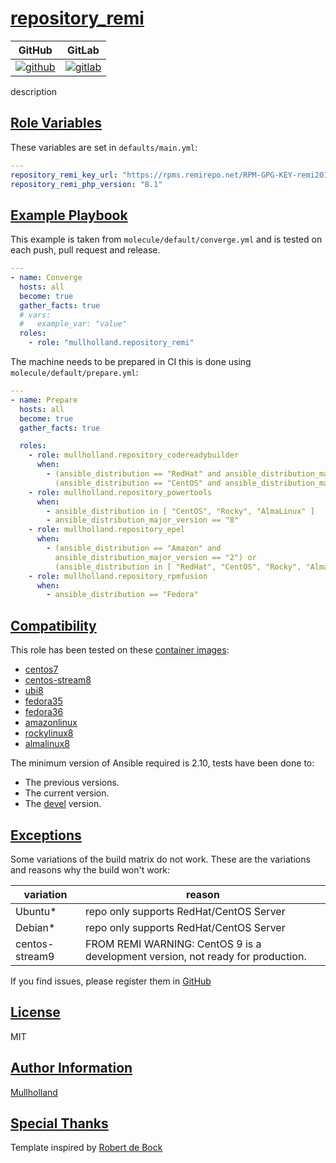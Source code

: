 # [repository_remi](#repository_remi)

|GitHub|GitLab|
|------|------|
|[![github](https://github.com/mullholland/ansible-role-repository_remi/workflows/Ansible%20Molecule/badge.svg)](https://github.com/mullholland/ansible-role-repository_remi/actions)|[![gitlab](https://gitlab.com/mullholland/ansible-role-repository_remi/badges/master/pipeline.svg)](https://gitlab.com/mullholland/ansible-role-repository_remi)|[![quality](https://img.shields.io/ansible/quality/unset)](https://galaxy.ansible.com/mullholland/repository_remi)|

description

## [Role Variables](#role-variables)

These variables are set in `defaults/main.yml`:
```yaml
---
repository_remi_key_url: "https://rpms.remirepo.net/RPM-GPG-KEY-remi2018"
repository_remi_php_version: "8.1"
```


## [Example Playbook](#example-playbook)

This example is taken from `molecule/default/converge.yml` and is tested on each push, pull request and release.
```yaml
---
- name: Converge
  hosts: all
  become: true
  gather_facts: true
  # vars:
  #   example_var: "value"
  roles:
    - role: "mullholland.repository_remi"
```

The machine needs to be prepared in CI this is done using `molecule/default/prepare.yml`:
```yaml
---
- name: Prepare
  hosts: all
  become: true
  gather_facts: true

  roles:
    - role: mullholland.repository_codereadybuilder
      when:
        - (ansible_distribution == "RedHat" and ansible_distribution_major_version == "8") or
          (ansible_distribution == "CentOS" and ansible_distribution_major_version == "9")
    - role: mullholland.repository_powertools
      when:
        - ansible_distribution in [ "CentOS", "Rocky", "AlmaLinux" ]
        - ansible_distribution_major_version == "8"
    - role: mullholland.repository_epel
      when:
        - (ansible_distribution == "Amazon" and
          ansible_distribution_major_version == "2") or
          (ansible_distribution in [ "RedHat", "CentOS", "Rocky", "AlmaLinux" ])
    - role: mullholland.repository_rpmfusion
      when:
        - ansible_distribution == "Fedora"
```





## [Compatibility](#compatibility)

This role has been tested on these [container images](https://hub.docker.com/u/mullholland):

-   [centos7](https://hub.docker.com/r/mullholland/docker-molecule-centos7)
-   [centos-stream8](https://hub.docker.com/r/mullholland/docker-molecule-centos-stream8)
-   [ubi8](https://hub.docker.com/r/mullholland/docker-molecule-ubi8)
-   [fedora35](https://hub.docker.com/r/mullholland/docker-molecule-fedora35)
-   [fedora36](https://hub.docker.com/r/mullholland/docker-molecule-fedora36)
-   [amazonlinux](https://hub.docker.com/r/mullholland/docker-molecule-amazonlinux)
-   [rockylinux8](https://hub.docker.com/r/mullholland/docker-molecule-rockylinux8)
-   [almalinux8](https://hub.docker.com/r/mullholland/docker-molecule-almalinux8)

The minimum version of Ansible required is 2.10, tests have been done to:

-   The previous versions.
-   The current version.
-   The [devel](https://docs.ansible.com/ansible/latest/installation_guide/intro_installation.html#installing-devel-from-github-with-pip) version.



## [Exceptions](#exceptions)

Some variations of the build matrix do not work. These are the variations and reasons why the build won't work:

| variation                 | reason                 |
|---------------------------|------------------------|
| Ubuntu* | repo only supports RedHat/CentOS Server |
| Debian* | repo only supports RedHat/CentOS Server |
| centos-stream9 | FROM REMI WARNING: CentOS 9 is a development version, not ready for production. |


If you find issues, please register them in [GitHub](https://github.com/mullholland/ansible-role-repository_remi/issues)

## [License](#license)

MIT


## [Author Information](#author-information)

[Mullholland](https://github.com/mullholland)

## [Special Thanks](#special-thanks)

Template inspired by [Robert de Bock](https://github.com/robertdebock)
